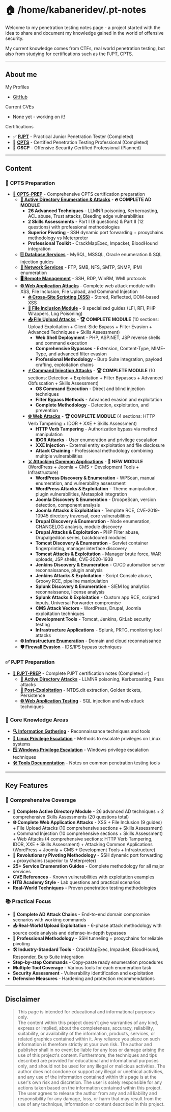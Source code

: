 # 🏠 /home/kabaneridev/.pt-notes

Welcome to my penetration testing notes page - a project started with the idea to share and document my knowledge gained in the world of offensive security.

My current knowledge comes from CTFs, real world penetration testing, but also from studying for certifications such as the PJPT, CPTS.

---

## **About me**

My Profiles 
* [GitHub](https://github.com/kabaneridev)

Current CVEs 
* None yet - working on it!

Certifications 
* ✅ [**PJPT**](https://certified.tcm-sec.com/996b154f-e923-4c68-98ff-6cfd271a3f49?key=d798487a8eae8092848ecc5f2da1c4ad65bd5a5f125e63f2012585514e121195) - Practical Junior Penetration Tester (Completed)
* 🔄 [**CPTS**](https://www.credly.com/badges/0c5030ac-339d-46ae-a28a-f15eb32c09c8) - Certified Penetration Testing Professional (Completed)
* 📅 **OSCP** - Offensive Security Certified Professional (Planned)

---

## **Content**

### 🎯 **CPTS Preparation**
* **[🎯 CPTS-PREP](CPTS-PREP/README.md)** - Comprehensive CPTS certification preparation
  * **[🏰 Active Directory Enumeration & Attacks](CPTS-PREP/active-directory-enumeration-attacks/)** - **🔥 COMPLETE AD MODULE** 
    * **26 Advanced Techniques** - LLMNR poisoning, Kerberoasting, ACL abuse, Trust attacks, Bleeding edge vulnerabilities
    * **2 Skills Assessments** - Part I (8 questions) & Part II (12 questions) with professional methodologies
    * **Superior Pivoting** - SSH dynamic port forwarding + proxychains methodology vs Meterpreter
    * **Professional Toolkit** - CrackMapExec, Impacket, BloodHound integration
  * **[🗄️ Database Services](CPTS-PREP/databases/)** - MySQL, MSSQL, Oracle enumeration & SQL injection guides
  * **[📁 Network Services](CPTS-PREP/services/)** - FTP, SMB, NFS, SMTP, SNMP, IPMI enumeration
  * **[🖥️ Remote Management](CPTS-PREP/remote-management/)** - SSH, RDP, WinRM, WMI protocols
  * **[🌐 Web Application Attacks](CPTS-PREP/)** - Complete web attack module with XSS, File Inclusion, File Upload, and Command Injection
    * **[🔥 Cross-Site Scripting (XSS)](CPTS-PREP/xss-cross-site-scripting.md)** - Stored, Reflected, DOM-based XSS
    * **[📁 File Inclusion Module](CPTS-PREP/file-inclusion/)** - 9 specialized guides (LFI, RFI, PHP Wrappers, Log Poisoning)
    * **[📤 File Upload Attacks](CPTS-PREP/file-upload-attacks/)** - **🏆 COMPLETE MODULE** (10 sections: Upload Exploitation + Client-Side Bypass + Filter Evasion + Advanced Techniques + Skills Assessment)
      * **Web Shell Deployment** - PHP, ASP.NET, JSP reverse shells and command execution
      * **Comprehensive Bypasses** - Extension, Content-Type, MIME-Type, and advanced filter evasion  
      * **Professional Methodology** - Burp Suite integration, payload crafting, exploitation chains
    * **[⚡ Command Injection Attacks](CPTS-PREP/command-injection/)** - **🏆 COMPLETE MODULE** (10 sections: Detection + Exploitation + Filter Bypasses + Advanced Obfuscation + Skills Assessment)
      * **OS Command Execution** - Direct and blind injection techniques
      * **Filter Bypass Methods** - Advanced evasion and exploitation
      * **Complete Methodology** - Detection, exploitation, and prevention
    * **[🌐 Web Attacks](CPTS-PREP/web-attacks/)** - **🏆 COMPLETE MODULE** (4 sections: HTTP Verb Tampering + IDOR + XXE + Skills Assessment)
      * **HTTP Verb Tampering** - Authorization bypass via method manipulation
      * **IDOR Attacks** - User enumeration and privilege escalation
      * **XXE Injection** - External entity exploitation and file disclosure
      * **Attack Chaining** - Professional methodology combining multiple vulnerabilities
    * **[⚔️ Attacking Common Applications](CPTS-PREP/attacking-common-applications/)** - **🚀 NEW MODULE** (WordPress + Joomla + CMS + Development Tools + Infrastructure)
      * **WordPress Discovery & Enumeration** - WPScan, manual enumeration, and vulnerability assessment  
      * **WordPress Attacks & Exploitation** - Theme manipulation, plugin vulnerabilities, Metasploit integration
      * **Joomla Discovery & Enumeration** - DroopeScan, version detection, component analysis
      * **Joomla Attacks & Exploitation** - Template RCE, CVE-2019-10945 directory traversal, core vulnerabilities
      * **Drupal Discovery & Enumeration** - Node enumeration, CHANGELOG analysis, module discovery
      * **Drupal Attacks & Exploitation** - PHP Filter abuse, Drupalgeddon series, backdoored modules
      * **Tomcat Discovery & Enumeration** - Servlet container fingerprinting, manager interface discovery
      * **Tomcat Attacks & Exploitation** - Manager brute force, WAR uploads, JSP shells, CVE-2020-1938
      * **Jenkins Discovery & Enumeration** - CI/CD automation server reconnaissance, plugin analysis
      * **Jenkins Attacks & Exploitation** - Script Console abuse, Groovy RCE, pipeline manipulation
      * **Splunk Discovery & Enumeration** - SIEM log analytics reconnaissance, license analysis
      * **Splunk Attacks & Exploitation** - Custom app RCE, scripted inputs, Universal Forwarder compromise
      * **CMS Attack Vectors** - WordPress, Drupal, Joomla exploitation techniques
      * **Development Tools** - Tomcat, Jenkins, GitLab security testing
      * **Infrastructure Applications** - Splunk, PRTG, monitoring tool attacks
  * **[🌐 Infrastructure Enumeration](CPTS-PREP/footprinting.md)** - Domain and cloud reconnaissance
  * **[🛡️ Firewall Evasion](CPTS-PREP/firewall-evasion.md)** - IDS/IPS bypass techniques

### ✅ **PJPT Preparation** 
* **[🎯 PJPT-PREP](PJPT-prep/README.md)** - Complete PJPT certification notes (Completed ✅)
  * **[🏢 Active Directory Attacks](PJPT-prep/)** - LLMNR poisoning, Kerberoasting, Pass attacks
  * **[🔧 Post-Exploitation](PJPT-prep/)** - NTDS.dit extraction, Golden tickets, Persistence
  * **[🌐 Web Application Testing](PJPT-prep/)** - SQL injection and web attack techniques

### 🔧 **Core Knowledge Areas**
* **[🔍 Information Gathering](information-gathering.md)** - Reconnaissance techniques and tools
* **[🐧 Linux Privilege Escalation](linux-privilege-escalation/README.md)** - Methods to escalate privileges on Linux systems
* **[🪟 Windows Privilege Escalation](windows-privilege-escalation/README.md)** - Windows privilege escalation techniques
* **[🛠️ Tools Documentation](tools/README.md)** - Notes on common penetration testing tools

---

## **Key Features**

### 🎯 **Comprehensive Coverage**
- **🏰 Complete Active Directory Module** - 26 advanced AD techniques + 2 comprehensive Skills Assessments (20 questions total)
- **🌐 Complete Web Application Attacks** - XSS + File Inclusion (9 guides) + File Upload Attacks (10 comprehensive sections + Skills Assessment) + Command Injection (10 comprehensive sections + Skills Assessment) + Web Attacks (4 comprehensive sections: HTTP Verb Tampering, IDOR, XXE + Skills Assessment) + Attacking Common Applications (WordPress + Joomla + CMS + Development Tools + Infrastructure)
- **🚀 Revolutionary Pivoting Methodology** - SSH dynamic port forwarding + proxychains (superior to Meterpreter)
- **25+ Service Enumeration Guides** - Complete methodology for all major services
- **CVE References** - Known vulnerabilities with exploitation examples
- **HTB Academy Style** - Lab questions and practical scenarios
- **Real-World Techniques** - Proven penetration testing methodologies

### 📚 **Practical Focus**
- **🎯 Complete AD Attack Chains** - End-to-end domain compromise scenarios with working commands
- **📤 Real-World Upload Exploitation** - 6-phase attack methodology with source code analysis and defense-in-depth bypasses
- **🔧 Professional Methodology** - SSH tunneling + proxychains for reliable pivoting
- **🛠️ Industry-Standard Tools** - CrackMapExec, Impacket, BloodHound, Responder, Burp Suite integration
- **Step-by-step Commands** - Copy-paste ready enumeration procedures
- **Multiple Tool Coverage** - Various tools for each enumeration task
- **Security Assessment** - Vulnerability identification and exploitation
- **Defensive Measures** - Hardening and protection recommendations

---

## **Disclaimer**

> This page is intended for educational and informational purposes only.  
> The content within this project doesn't give warranties of any kind, express or implied, about the completeness, accuracy, reliability, suitability, or availability of the information, products, services, or related graphics contained within it. Any reliance you place on such information is therefore strictly at your own risk. The author and publisher shall in no event be liable for any loss or damage arising the use of this project's content. Furthermore, the techniques and tips described are provided for educational and informational purposes only, and should not be used for any illegal or malicious activities. The author does not condone or support any illegal or unethical activities, and any use of the information contained within this page is at the user's own risk and discretion. The user is solely responsible for any actions taken based on the information contained within this project. The user agrees to release the author from any and all liability and responsibility for any damage, loss, or harm that may result from the use of any technique, information or content described in this project.
